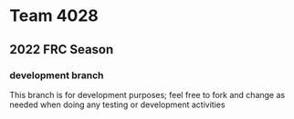 # Team 4028
## 2022 FRC Season
 
### development branch
This branch is for development purposes; feel free to fork and change as needed when doing any testing or development activities
